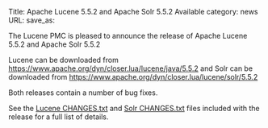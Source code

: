 Title: Apache Lucene 5.5.2 and Apache Solr 5.5.2 Available
category: news
URL: 
save_as: 

The Lucene PMC is pleased to announce the release of Apache Lucene 5.5.2 and Apache Solr 5.5.2

Lucene can be downloaded from <https://www.apache.org/dyn/closer.lua/lucene/java/5.5.2>
and Solr can be downloaded from <https://www.apache.org/dyn/closer.lua/lucene/solr/5.5.2>

Both releases contain a number of bug fixes.

See the [Lucene CHANGES.txt](/core/5_5_2/changes/Changes.html) and
[Solr CHANGES.txt](/solr/5_5_2/changes/Changes.html) files included
with the release for a full list of details.

